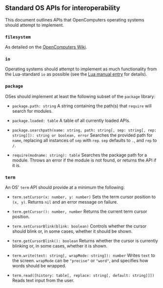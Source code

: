 ## Standard OS APIs for interoperability

This document outlines APIs that OpenComputers operating systems should attempt to implement.

### `filesystem`

As detailed on the [OpenComputers Wiki](https://ocdoc.cil.li/api:filesystem).

### `io`

Operating systems should attempt to implement as much functionality from the Lua-standard `io` as possible (see the [Lua manual entry](https://lua.org/manual/5.3/manual.html#6.8) for details).

### `package`

OSes should implement at least the following subset of the `package` library:

- `package.path: string`
  A string containing the path(s) that `require` will search for modules.

- `package.loaded: table`
  A table of all currently loaded APIs.

- `package.searchpath(name: string, path: string[, sep: string[, rep: string]]): string or boolean, error`
  Searches the provided path for `name`, replacing all instances of `sep` with `rep`. `sep` defaults to `.`, and `rep` to `/`.

- `require(modname: string): table`
  Searches the package path for a module. Throws an error if the module is not found, or returns the API if it is.

### `term`

An OS' `term` API should provide at a minimum the following:

- `term.setCursor(x: number, y: number)`
  Sets the term cursor position to `(x, y)`. Returns `nil` and an error message on failure.

- `term.getCursor(): number, number`
  Returns the current term cursor position.

- `term.setCursorBlink(blink: boolean)`
  Controls whether the cursor should blink or, in some cases, whether it should be shown.

- `term.getCursorBlink(): boolean`
  Returns whether the cursor is currently blinking or, in some cases, whether it is shown.

- `term.write(text: string[, wrapMode: string]): number`
  Writes `text` to the screen. `wrapMode` can be `"precise"` or `"word"`, and specifies how words should be wrapped.

- `term.read([history: table[, replace: string[, default: string]]])`
  Reads text input from the user.
